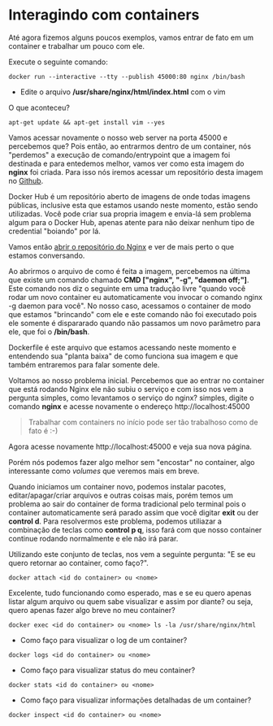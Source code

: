 # Interagindo com containers

Até agora fizemos alguns poucos exemplos, vamos entrar de fato em um container e trabalhar um pouco com ele.

Execute o seguinte comando:

```
docker run --interactive --tty --publish 45000:80 nginx /bin/bash
```

* Edite o arquivo **/usr/share/nginx/html/index.html** com o vim

O que aconteceu?

```
apt-get update && apt-get install vim --yes
```

Vamos acessar novamente o nosso web server na porta 45000 e percebemos que? Pois então, ao entrarmos dentro de um container, nós "perdemos" a execução de comando/entrypoint que a imagem foi destinada e para entedemos melhor, vamos ver como esta imagem do **nginx** foi criada. Para isso nós iremos acessar um repositório desta imagem no [Github](https://github.com/nginxinc/docker-nginx).

Docker Hub é um repositório aberto de imagens de onde todas imagens públicas, inclusive esta que estamos usando neste momento, estão sendo utilizadas. Você pode criar sua propria imagem e envia-lá sem problema algum para o Docker Hub, apenas atente para não deixar nenhum tipo de credential "boiando" por lá.

Vamos então [abrir o repositório do Nginx](https://hub.docker.com/_/nginx/) e ver de mais perto o que estamos conversando.

Ao abrirmos o arquivo de como é feita a imagem, percebemos na última que existe um comando chamado **CMD ["nginx", "-g", "daemon off;"]**. Este comando nos diz o seguinte em uma tradução livre "quando você rodar um novo container eu automaticamente vou invocar o comando nginx -g daemon para você". No nosso caso, acessamos o container de modo que estamos "brincando" com ele e este comando não foi executado pois ele somente é dispararado quando não passamos um novo parâmetro para ele, que foi o **/bin/bash**.

Dockerfile é este arquivo que estamos acessando neste momento e entendendo sua "planta baixa" de como funciona sua imagem e que também entraremos para falar somente dele.

Voltamos ao nosso problema inicial. Percebemos que ao entrar no container que está rodando Nginx ele não subiu o serviço e com isso nos vem a pergunta simples, como levantamos o serviço do nginx? simples, digite o comando **nginx** e acesse novamente o endereço http://localhost:45000


> Trabalhar com containers no início pode ser tão trabalhoso como de fato é :-)

Agora acesse novamente http://localhost:45000 e veja sua nova página.

Porém nós podemos fazer algo melhor sem "encostar" no container, algo interessante como *volumes* que veremos mais em breve.

Quando iniciamos um container novo, podemos instalar pacotes, editar/apagar/criar arquivos e outras coisas mais, porém temos um problema ao sair do container de forma tradicional pelo terminal pois o container automaticamente será parado assim que você digitar **exit** ou der **control d**. Para resolvermos este problema, podemos utiliazar a combinação de teclas como **control p q**, isso fará com que nosso container continue rodando normalmente e ele não irá parar.

Utilizando este conjunto de teclas, nos vem a seguinte pergunta: "E se eu quero retornar ao container, como faço?".

```
docker attach <id do container> ou <nome>
```

Excelente, tudo funcionando como esperado, mas e se eu quero apenas listar algum arquivo ou quem sabe visualizar e assim por diante? ou seja, quero apenas fazer algo breve no meu container?

```
docker exec <id do container> ou <nome> ls -la /usr/share/nginx/html
```

* Como faço para visualizar o log de um container?

```
docker logs <id do container> ou <nome>
```

* Como faço para visualizar status do meu container?

```
docker stats <id do container> ou <nome>
```

* Como faço para visualizar informações detalhadas de um container?

```
docker inspect <id do container> ou <nome>
```
